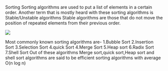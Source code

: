 Sorting
Sorting algorithms are used to put a list of elements in a certain order.
Another term that is mostly heard with these sorting algorithms is Stable/Unstable algorithms
Stable algorithms are those that do not move the position of repeated elements from their previous order.

![](https://upload.wikimedia.org/wikipedia/commons/thumb/8/82/Sorting_stability_playing_cards.svg/330px-Sorting_stability_playing_cards.svg.png)


Most commonly known sorting algorithms are-
1.Bubble Sort
2.Insertion Sort
3.Selection Sort
4.quick Sort
4.Merge Sort
5.Heap sort
6.Radix Sort
7.Shell Sort
Out of these algorithms Merge sort,quick sort,Heap sort and shell sort algorithms are said to be efficient sorting algorithms with average O(n log n)

